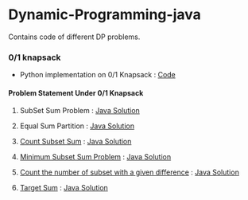 # Dynamic-Programming-java
Contains code of different DP problems.


### 0/1 knapsack 

* Python implementation on 0/1 Knapsack : [Code](https://github.com/mohitsingla123/Dynamic-Programming-java/blob/master/0-1%20knapsack/pysolution.py)


#### Problem Statement Under 0/1 Knapsack

1. SubSet Sum Problem : [Java Solution](https://github.com/mohitsingla123/Dynamic-Programming-java/blob/master/0-1%20knapsack/SubSet_Sum.java)

2. Equal Sum Partition : [Java Solution](https://github.com/mohitsingla123/Dynamic-Programming-java/blob/master/0-1%20knapsack/Equal_sun_Partition.java)

3. [Count Subset Sum](https://github.com/mohitsingla123/Dynamic-Programming-java/blob/master/Problem%20Statement/countsubset.txt)  : [Java Solution](https://github.com/mohitsingla123/Dynamic-Programming-java/blob/master/0-1%20knapsack/Count_Subset_sum.java)

4. [Minimum Subset Sum Problem](https://github.com/mohitsingla123/Dynamic-Programming-java/blob/master/Problem%20Statement/Mini_Subset_Sum_Difference.txt)  :  [Java Solution](https://github.com/mohitsingla123/Dynamic-Programming-java/blob/master/0-1%20knapsack/Minimum_Subset_Sum_Difference.java)

5. [Count the number of subset with a given difference](https://github.com/mohitsingla123/Dynamic-Programming-java/blob/master/Problem%20Statement/Count%20the%20number%20of%20subset%20with%20a%20given%20difference.txt)   :   [Java Solution](https://github.com/mohitsingla123/Dynamic-Programming-java/blob/master/0-1%20knapsack/TotalSubsetDifference.java) 

6. [Target Sum](https://github.com/mohitsingla123/Dynamic-Programming-java/blob/master/Problem%20Statement/TargetSum.txt)   :    [Java Solution](https://github.com/mohitsingla123/Dynamic-Programming-java/blob/master/0-1%20knapsack/TotalSubsetDifference.java) 
